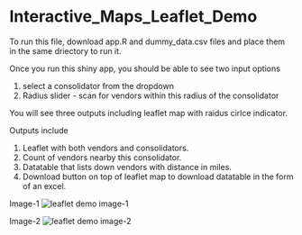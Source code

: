 # Interactive_Maps_Leaflet_Demo
To run this file, download app.R and dummy_data.csv files and place them in the same driectory to run it.


Once you run this shiny app, you should be able to see two input options 
1) select a consolidator from the dropdown
2) Radius slider - scan for vendors within this radius of the consolidator

You will see three outputs including leaflet map with raidus cirlce indicator. 

Outputs include
1) Leaflet with both vendors and consolidators.
2) Count of vendors nearby this consolidator.
3) Datatable that lists down vendors with distance in miles.
4) Download button on top of leaflet map to download datatable in the form of an excel.

Image-1
![leaflet demo image-1](https://user-images.githubusercontent.com/45413346/49183855-8f658480-f323-11e8-8c77-a6d99b9f76fb.JPG)


Image-2
![leaflet demo image-2](https://user-images.githubusercontent.com/45413346/49183871-98565600-f323-11e8-9cd4-4654906f5e11.JPG)
